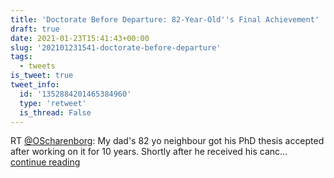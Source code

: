 ```yaml
---
title: 'Doctorate Before Departure: 82-Year-Old''s Final Achievement'
draft: true
date: 2021-01-23T15:41:43+00:00
slug: '202101231541-doctorate-before-departure'
tags:
  - tweets
is_tweet: true
tweet_info:
  id: '1352884201465384960'
  type: 'retweet'
  is_thread: False
---
```




RT [@OScharenborg](https://x.com/OScharenborg): My dad's 82 yo neighbour got his PhD thesis accepted after working on it for 10 years. Shortly after he received his canc… [continue reading](https://x.com/sytelus/status/1352884201465384960)
